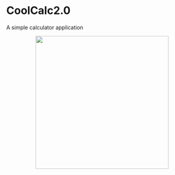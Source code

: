 # CoolCalc2.0
A simple calculator application

<p align="center">
  <img src="https://cloud.githubusercontent.com/assets/19783321/21950263/09740a26-d9c7-11e6-9438-9c30b38dd3b0.png" width="350"/>
</p>
